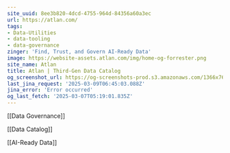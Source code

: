 ```yaml
---
site_uuid: 8ee3b820-4dcd-4755-964d-84356a60a3ec
url: https://atlan.com/
tags:
- Data-Utilities
- data-tooling
- data-governance
zinger: 'Find, Trust, and Govern AI-Ready Data'
image: https://website-assets.atlan.com/img/home-og-forrester.png
site_name: Atlan
title: Atlan | Third-Gen Data Catalog
og_screenshot_url: https://og-screenshots-prod.s3.amazonaws.com/1366x768/80/false/81e81681e94df9e8271319f6b58ec516a239275dd51f22b7244fb6602109cace.jpeg
last_jina_request: '2025-03-09T06:45:03.088Z'
jina_error: 'Error occurred'
og_last_fetch: '2025-03-07T05:19:01.835Z'
---
```

[[Data Governance]]

[[Data Catalog]]

[[AI-Ready Data]]


